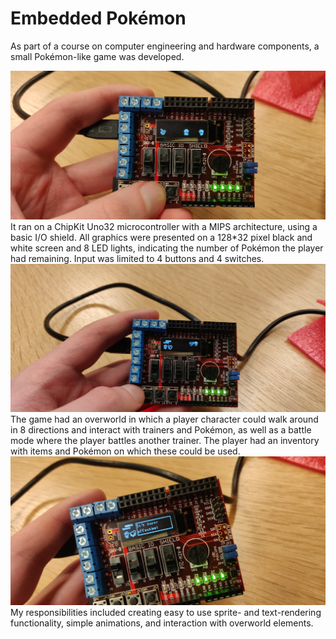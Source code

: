 # Embedded Pokémon
As part of a course on computer engineering and hardware components,
a small Pokémon-like game was developed. 

<img src="images/is1500-ow.jpg">
It ran on a ChipKit Uno32 microcontroller with a MIPS architecture, using a basic 
I/O shield. All graphics were presented on a 128*32 pixel black and white screen and 8 LED lights, indicating the number of Pokémon the player had remaining. 
Input was limited to 4 buttons and 4 switches.
<img src="images/is1500-bt.jpg">
The game had an overworld in which a player character could walk around in 8 directions and interact 
with trainers and Pokémon, as well as a battle mode where the player battles another 
trainer. The player had an inventory with items and Pokémon on which these could be used.
<img src="images/is1500-se.jpg">
My responsibilities included creating easy to use sprite- and text-rendering functionality, 
simple animations, and interaction with overworld elements.